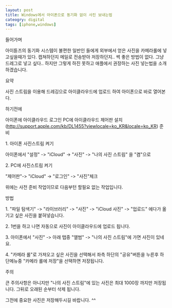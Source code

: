 ```yaml
---
layout: post
title: Windows에서 아이폰으로 동기화 없이 사진 보내는법
cateogry: digital
tags: [iphone,windows]
---
```

들어가며

아이튠즈의 동기화 시스템이 불편한 일반인 들에게 외부에서 얻은 사진을 카메라롤에 넣고싶을때가 있다. 캡쳐하던지 메일로 전송받아 저장하던지.. 썩 좋은 방법이 없다. 그냥 드레그로 넣고 싶다.. 하지만 그렇게 하진 못하고 애플에서 권장하는 사진 넣는법을 소개하겠습니다.

요약

사진 스트림을 이용해 드레깅으로 아이클라우드에 업로드 하여 아이폰으로 바로 열어본다.

하기전에

아이폰에 아이클라우드 로그인
PC에 아이클라우드 제어판 설치(http://support.apple.com/kb/DL1455?viewlocale=ko_KR&locale=ko_KR)
준비

1\. 아이폰 사진스트림 켜기

아이폰에서 "설정" -> "iCloud" -> "사진" -> "나의 사진 스트림" 을 "켬"으로

2\. PC에 사진스트림 켜기

"제어판"-> "iCloud" -> "로그인" -> "사진"체크

 

위에는 사전 준비 작업이므로 다음부턴 할필요 없는 작업입니다.

 

방법

1\. "파일 탐색기" -> "라이브러리" -> "사진" -> "iCloud 사진" -> "업로드" 에다가 옮기고 싶은 사진을 붙혀넣습니다.

2\. 1번을 하고 나면 자동으로 사진이 아이클라우드에 업로드 됩니다.

3\. 아이폰에서 "사진" -> 아래 탭중 "앨범" -> "나의 사진 스트림"에 가면 사진이 있네요.

4\. "카메라 롤"로 가져오고 싶은 사진을 선택해서 좌측 하단의 "공유"버튼을 누른후 하단메뉴중 "카메라 롤에 저장"을 선택하면 저장됩니다.

주의

큰 주의사항은 아니지만 "나의 사진 스트림"에 있는 사진은 최대 1000장 까지만 저장됩니다. 그뒤로 오래된 순부터 삭제 됩니다.

그전에 중요한 사진은 저장해두시길 바랍니다. ^^

 

 